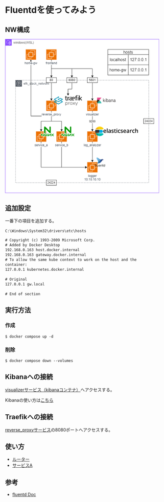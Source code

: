 # Fluentdを使ってみよう

## NW構成

![NW](./doc/nw.drawio.png)

## 追加設定

一番下の項目を追加する。

`C:\Windows\System32\drivers\etc\hosts`

```hosts
# Copyright (c) 1993-2009 Microsoft Corp.
# Added by Docker Desktop
192.168.0.163 host.docker.internal
192.168.0.163 gateway.docker.internal
# To allow the same kube context to work on the host and the container:
127.0.0.1 kubernetes.docker.internal

# Original
127.0.0.1 gw.local

# End of section
```

## 実行方法

### 作成

```console
$ docker compose up -d
```

### 削除

```console
$ docker compose down --volumes
```

## Kibanaへの接続

[visualizerサービス（kibanaコンテナ）](http://localhost:5601/app/management/kibana/dataViews)へアクセスする。

Kibanaの使い方は[こちら](./doc//kibana/how_to_use.md)

## Traefikへの接続

[reverse_proxyサービス](http://localhost:8080/dashboard/#/)の8080ポートへアクセスする。

## 使い方

- [ルーター](./doc/how-to-use/home-gw.md)
- [サービスA](./doc/how-to-use/service-a.md)

## 参考

- [fluentd Doc](https://docs.fluentd.org/)
